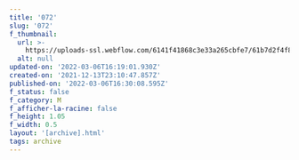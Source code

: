 ```yaml
---
title: '072'
slug: '072'
f_thumbnail:
  url: >-
    https://uploads-ssl.webflow.com/6141f41868c3e33a265cbfe7/61b7d2f4f814b6fbc0cdd190_072.jpg
  alt: null
updated-on: '2022-03-06T16:19:01.930Z'
created-on: '2021-12-13T23:10:47.857Z'
published-on: '2022-03-06T16:30:08.595Z'
f_status: false
f_category: M
f_afficher-la-racine: false
f_height: 1.05
f_width: 0.5
layout: '[archive].html'
tags: archive
---
```



